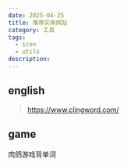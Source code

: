 ```yaml
---
date: 2025-04-25
title: 推荐实用网站
category: 工具
tags:
  - icon
  - utils
description:
---
```


## english

> https://www.clingword.com/

## game

肉鸽游戏背单词
